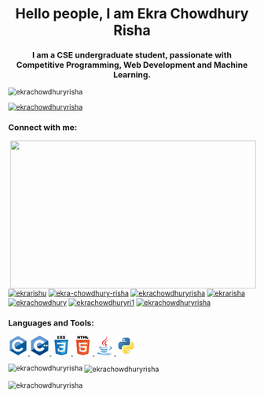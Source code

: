 <h1 align="center">Hello people, I am Ekra Chowdhury Risha</h1>
<h3 align="center">I am a CSE undergraduate student, passionate with Competitive Programming, Web Development and Machine Learning.</h3>

<p align="left"> <img src="https://komarev.com/ghpvc/?username=ekrachowdhuryrisha&label=Profile%20views&color=0e75b6&style=flat" alt="ekrachowdhuryrisha" /> </p>

<p align="left"> <a href="https://github.com/ryo-ma/github-profile-trophy"><img src="https://github-profile-trophy.vercel.app/?username=ekrachowdhuryrisha" alt="ekrachowdhuryrisha" /></a> </p>

<h3 align="left">Connect with me:</h3>
<p><img align="right" src= "https://github.com/user-attachments/assets/e2b97045-c93d-4a32-9bb6-fd486496d4fd" width= "500" height= "300"></p>
<p align="left">
<a href="https://twitter.com/ekrarishu" target="blank"><img align="center" src="https://raw.githubusercontent.com/rahuldkjain/github-profile-readme-generator/master/src/images/icons/Social/twitter.svg" alt="ekrarishu" height="30" width="40" /></a>
<a href="https://linkedin.com/in/ekra-chowdhury-risha" target="blank"><img align="center" src="https://raw.githubusercontent.com/rahuldkjain/github-profile-readme-generator/master/src/images/icons/Social/linked-in-alt.svg" alt="ekra-chowdhury-risha" height="30" width="40" /></a>
<a href="https://kaggle.com/ekrachowdhuryrisha" target="blank"><img align="center" src="https://raw.githubusercontent.com/rahuldkjain/github-profile-readme-generator/master/src/images/icons/Social/kaggle.svg" alt="ekrachowdhuryrisha" height="30" width="40" /></a>
<a href="https://fb.com/ekrarisha" target="blank"><img align="center" src="https://raw.githubusercontent.com/rahuldkjain/github-profile-readme-generator/master/src/images/icons/Social/facebook.svg" alt="ekrarisha" height="30" width="40" /></a>
<a href="https://www.codechef.com/users/ekrachowdhury" target="blank"><img align="center" src="https://cdn.jsdelivr.net/npm/simple-icons@3.1.0/icons/codechef.svg" alt="ekrachowdhury" height="30" width="40" /></a>
<a href="https://www.hackerrank.com/ekrachowdhuryri1" target="blank"><img align="center" src="https://raw.githubusercontent.com/rahuldkjain/github-profile-readme-generator/master/src/images/icons/Social/hackerrank.svg" alt="ekrachowdhuryri1" height="30" width="40" /></a>
<a href="https://codeforces.com/profile/ekrachowdhuryrisha" target="blank"><img align="center" src="https://raw.githubusercontent.com/rahuldkjain/github-profile-readme-generator/master/src/images/icons/Social/codeforces.svg" alt="ekrachowdhuryrisha" height="30" width="40" /></a>
</p>

<h3 align="left">Languages and Tools:</h3>

<p align="left"> <a href="https://www.cprogramming.com/" target="_blank" rel="noreferrer"> <img src="https://raw.githubusercontent.com/devicons/devicon/master/icons/c/c-original.svg" alt="c" width="40" height="40"/> </a> <a href="https://www.w3schools.com/cpp/" target="_blank" rel="noreferrer"> <img src="https://raw.githubusercontent.com/devicons/devicon/master/icons/cplusplus/cplusplus-original.svg" alt="cplusplus" width="40" height="40"/> </a> <a href="https://www.w3schools.com/css/" target="_blank" rel="noreferrer"> <img src="https://raw.githubusercontent.com/devicons/devicon/master/icons/css3/css3-original-wordmark.svg" alt="css3" width="40" height="40"/> </a> <a href="https://www.w3.org/html/" target="_blank" rel="noreferrer"> <img src="https://raw.githubusercontent.com/devicons/devicon/master/icons/html5/html5-original-wordmark.svg" alt="html5" width="40" height="40"/> </a> <a href="https://www.java.com" target="_blank" rel="noreferrer"> <img src="https://raw.githubusercontent.com/devicons/devicon/master/icons/java/java-original.svg" alt="java" width="40" height="40"/> </a> <a href="https://www.python.org" target="_blank" rel="noreferrer"> <img src="https://raw.githubusercontent.com/devicons/devicon/master/icons/python/python-original.svg" alt="python" width="40" height="40"/> </a> </p>


<p><img align="left" src="https://github-readme-stats.vercel.app/api/top-langs?username=ekrachowdhuryrisha&show_icons=true&locale=en&layout=compact" alt="ekrachowdhuryrisha" /></p>

<p>&nbsp;<img align="center" src="https://github-readme-stats.vercel.app/api?username=ekrachowdhuryrisha&show_icons=true&locale=en" alt="ekrachowdhuryrisha" /></p>

<p><img align="center" src="https://github-readme-streak-stats.herokuapp.com/?user=ekrachowdhuryrisha&" alt="ekrachowdhuryrisha" /></p>
